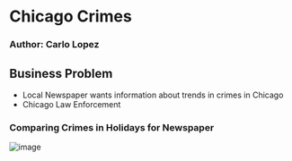 # Chicago Crimes 
### Author: Carlo Lopez

## Business Problem
- Local Newspaper wants information about trends in crimes in Chicago
- Chicago Law Enforcement

### Comparing Crimes in Holidays for Newspaper
![image](https://github.com/carlolopez03/Project-3/assets/139676444/28e62b76-6087-4229-a514-e2117d391a51)
